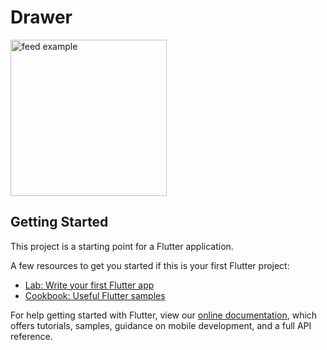 # Drawer

<img src="https://user-images.githubusercontent.com/60619133/98806974-fb255700-243f-11eb-95f1-2751f555239c.png" alt="feed example" width = "250">


## Getting Started

This project is a starting point for a Flutter application.

A few resources to get you started if this is your first Flutter project:

- [Lab: Write your first Flutter app](https://flutter.dev/docs/get-started/codelab)
- [Cookbook: Useful Flutter samples](https://flutter.dev/docs/cookbook)

For help getting started with Flutter, view our
[online documentation](https://flutter.dev/docs), which offers tutorials,
samples, guidance on mobile development, and a full API reference.
